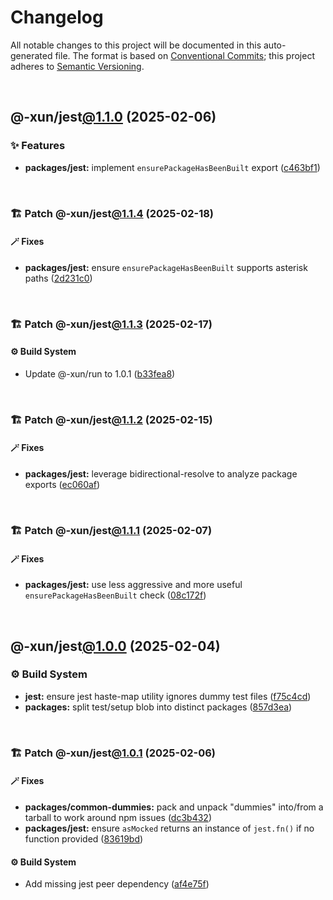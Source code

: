 # Changelog

All notable changes to this project will be documented in this auto-generated
file. The format is based on [Conventional Commits][1];
this project adheres to [Semantic Versioning][2].

<br />

## @-xun/jest[@1.1.0][3] (2025-02-06)

### ✨ Features

- **packages/jest:** implement `ensurePackageHasBeenBuilt` export ([c463bf1][4])

<br />

### 🏗️ Patch @-xun/jest[@1.1.4][5] (2025-02-18)

#### 🪄 Fixes

- **packages/jest:** ensure `ensurePackageHasBeenBuilt` supports asterisk paths ([2d231c0][6])

<br />

### 🏗️ Patch @-xun/jest[@1.1.3][7] (2025-02-17)

#### ⚙️ Build System

- Update @-xun/run to 1.0.1 ([b33fea8][8])

<br />

### 🏗️ Patch @-xun/jest[@1.1.2][9] (2025-02-15)

#### 🪄 Fixes

- **packages/jest:** leverage bidirectional-resolve to analyze package exports ([ec060af][10])

<br />

### 🏗️ Patch @-xun/jest[@1.1.1][11] (2025-02-07)

#### 🪄 Fixes

- **packages/jest:** use less aggressive and more useful `ensurePackageHasBeenBuilt` check ([08c172f][12])

<br />

## @-xun/jest[@1.0.0][13] (2025-02-04)

### ⚙️ Build System

- **jest:** ensure jest haste-map utility ignores dummy test files ([f75c4cd][14])
- **packages:** split test/setup blob into distinct packages ([857d3ea][15])

<br />

### 🏗️ Patch @-xun/jest[@1.0.1][16] (2025-02-06)

#### 🪄 Fixes

- **packages/common-dummies:** pack and unpack "dummies" into/from a tarball to work around npm issues ([dc3b432][17])
- **packages/jest:** ensure `asMocked` returns an instance of `jest.fn()` if no function provided ([83619bd][18])

#### ⚙️ Build System

- Add missing jest peer dependency ([af4e75f][19])

[1]: https://conventionalcommits.org
[2]: https://semver.org
[3]: https://github.com/Xunnamius/test-utils/compare/@-xun/jest@1.0.1...@-xun/jest@1.1.0
[4]: https://github.com/Xunnamius/test-utils/commit/c463bf1463aea0453e6a08cbbcb204aba8b229ef
[5]: https://github.com/Xunnamius/test-utils/compare/@-xun/jest@1.1.3...@-xun/jest@1.1.4
[6]: https://github.com/Xunnamius/test-utils/commit/2d231c008d107baf61eba939013d58df61adad65
[7]: https://github.com/Xunnamius/test-utils/compare/@-xun/jest@1.1.2...@-xun/jest@1.1.3
[8]: https://github.com/Xunnamius/test-utils/commit/b33fea8db53369e4e821d273ed05fd0d4c91b749
[9]: https://github.com/Xunnamius/test-utils/compare/@-xun/jest@1.1.1...@-xun/jest@1.1.2
[10]: https://github.com/Xunnamius/test-utils/commit/ec060af799a2bd987617106ad6f035907c4f4f42
[11]: https://github.com/Xunnamius/test-utils/compare/@-xun/jest@1.1.0...@-xun/jest@1.1.1
[12]: https://github.com/Xunnamius/test-utils/commit/08c172fd86063ef2cb40963f770391649cfb8900
[13]: https://github.com/Xunnamius/test-utils/compare/857d3eac80084608a88cbc27476cbe23e155ce7d...@-xun/jest@1.0.0
[14]: https://github.com/Xunnamius/test-utils/commit/f75c4cd929f5d1720d466436ad2ee5c68cced170
[15]: https://github.com/Xunnamius/test-utils/commit/857d3eac80084608a88cbc27476cbe23e155ce7d
[16]: https://github.com/Xunnamius/test-utils/compare/@-xun/jest@1.0.0...@-xun/jest@1.0.1
[17]: https://github.com/Xunnamius/test-utils/commit/dc3b432f6d15898a8396cf56c73f03cafcecb7a9
[18]: https://github.com/Xunnamius/test-utils/commit/83619bdf03d91fda9056a40b5dc66ce530cc9131
[19]: https://github.com/Xunnamius/test-utils/commit/af4e75f9b436c758cd44a902f489c5640d8b2b47
